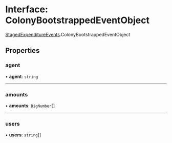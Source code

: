 # Interface: ColonyBootstrappedEventObject

[StagedExpenditureEvents](../modules/StagedExpenditureEvents.md).ColonyBootstrappedEventObject

## Properties

### agent

• **agent**: `string`

___

### amounts

• **amounts**: `BigNumber`[]

___

### users

• **users**: `string`[]
